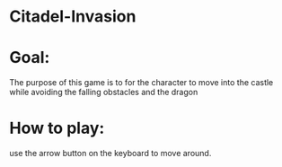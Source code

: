 # Citadel-Invasion


# Goal:
The purpose of this game is to for the character to move into the castle while avoiding the falling obstacles and the dragon

# How to play:

use the arrow button on the keyboard to move around.
